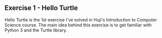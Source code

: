 ## Exercise 1 - Hello Turtle
Hello Turtle is the 1st exercise I've solved in Huji's Introduction to Computer Science course.
The main idea behind this exercise is to get familiar with Python 3 and the Turtle library.
